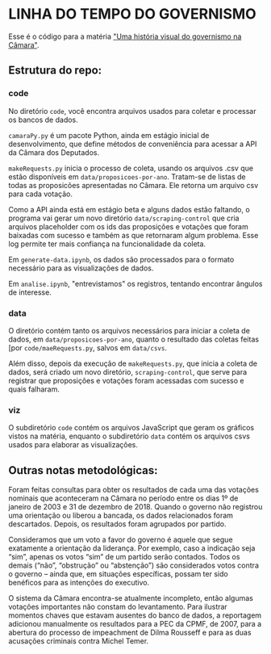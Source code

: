 # LINHA DO TEMPO DO GOVERNISMO

Esse é o código para a matéria ["Uma história visual do governismo na Câmara"]('https://www.estadao.com.br/infograficos').

## Estrutura do repo:

### code

No diretório `code`, você encontra arquivos usados para coletar e processar os bancos de dados.

`camaraPy.py` é um pacote Python, ainda em estágio inicial de desenvolvimento, que define métodos de conveniência para acessar a API da Câmara dos Deputados.

`makeRequests.py` inicia o processo de coleta, usando os arquivos .csv que estão disponíveis em `data/proposicoes-por-ano`. Tratam-se de listas de todas as proposicões apresentadas no Câmara. Ele retorna um arquivo csv para cada votação.

Como a API ainda está em estágio beta e alguns dados estão faltando, o programa vai gerar um novo diretório `data/scraping-control` que cria arquivos placeholder com os ids das proposições e votações que foram baixadas com sucesso e também as que retornaram algum problema. Esse log permite ter mais confiança na funcionalidade da coleta.

Em `generate-data.ipynb`, os dados são processados para o formato necessário para as visualizações de dados.

Em `analise.ipynb`, "entrevistamos" os registros, tentando encontrar ângulos de interesse.

### data

O diretório contém tanto os arquivos necessários para iniciar a coleta de dados, em `data/proposicoes-por-ano`, quanto o resultado das coletas feitas [por `code/maeRequests.py`, salvos em `data/csvs`.

Além disso, depois da execução de `makeRequests.py`, que inicia a coleta de dados, será criado um novo diretório, `scraping-control`, que serve para registrar que proposições e votações foram acessadas com sucesso e quais falharam.

### viz

O subdiretório `code` contém os arquivos JavaScript que geram os gráficos vistos na matéria, enquanto o subdiretório `data` contém os arquivos csvs usados para elaborar as visualizações.

## Outras notas metodológicas:

Foram feitas consultas para obter os resultados de cada uma das votações nominais que aconteceram na Câmara no período entre os dias 1º de janeiro de 2003 e 31 de dezembro de 2018. Quando o governo não registrou uma orientação ou liberou a bancada, os dados relacionados foram descartados. Depois, os resultados foram agrupados por partido.

Consideramos que um voto a favor do governo é aquele que segue exatamente a orientação da liderança. Por exemplo, caso a indicação seja “sim”, apenas os votos “sim” de um partido serão contados. Todos os demais (“não”, “obstrução” ou “abstenção”) são considerados votos contra o governo – ainda que, em situações específicas, possam ter sido benéficos para as intenções do executivo.

O sistema da Câmara encontra-se atualmente incompleto, então algumas votações importantes não constam do levantamento. Para ilustrar momentos chaves que estavam ausentes do banco de dados, a reportagem adicionou manualmente os resultados para a PEC da CPMF, de 2007, para a abertura do processo de impeachment de Dilma Rousseff e para as duas acusações criminais contra Michel Temer.
